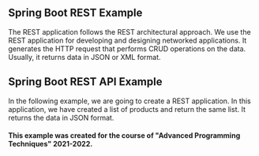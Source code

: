 
## Spring Boot REST Example
The REST application follows the REST architectural approach. We use the REST application
for developing and designing networked applications. It generates the HTTP request that
performs CRUD operations on the data. Usually, it returns data in JSON or XML format.
## Spring Boot REST API Example
In the following example, we are going to create a REST application. In this application, we
have created a list of products and return the same list. It returns the data in JSON format.

#### This example was created for the course of "Advanced Programming Techniques" 2021-2022.